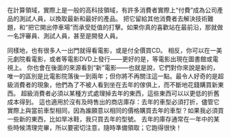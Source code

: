 在計算領域，實際上是一般的高科技領域，有許多消費者實際上“付費”成為公司產品的測試人員，以換取最新和最好的產品。
把它留給其他消費者去解決技術難題，和“把它開出停車場”而承受貶值的打擊。如果你真的喜歡站在最前沿，那就做一名評審員、測試人員，甚至是開發人員。

同樣地，也有很多人一出門就得看電影，或是付全價買CD。
相反，你可以在一美元劇院看電影，或者等電影DVD上發行——更好的是，等電影出現在圖書館或電視上。
你也會在後面的來源看到“新”電影——也就是說，它們對你來說是新的，唯一的區別是比電影院落後一到兩年；但你將不再關注這一點。最令人好奇的是超級消費者的現象，他們為了不被人看到坐在去年的傢俱上，而不斷地花錢購買新東西。
超級消費者必須以某種方式處理掉去年的東西，這些東西可以以更低的折舊成本得到。
這也適用於沒有及時售出的商店庫存：去年的車型必須打折，儘管它實際上與當前車型相同，因為誰願意以相同的價格購買去年的車型？如果我必須買一些新的東西，比如旱冰鞋，我只買去年的型號。
去年的庫存通常在一年中的某些時候清理完畢，所以要密切注意，隨時準備領取；它跑得很快！